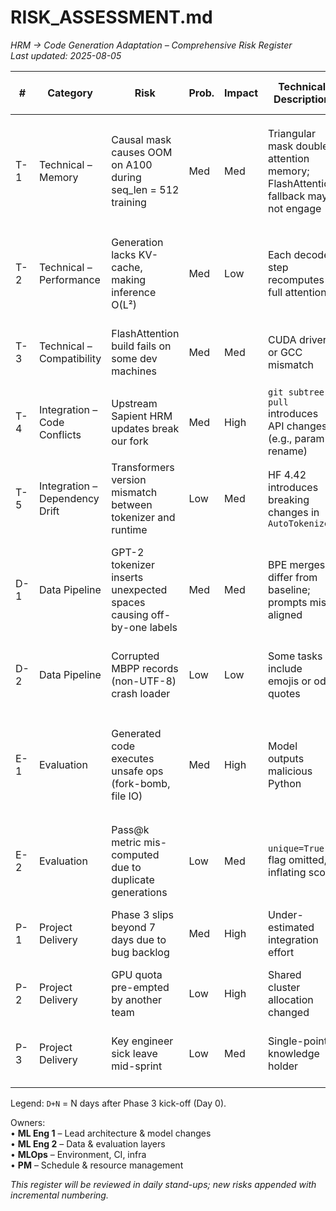 # RISK_ASSESSMENT.md  
_HRM → Code Generation Adaptation – Comprehensive Risk Register_  
_Last updated: 2025-08-05_

| # | Category | Risk | Prob. | Impact | Technical Description | Triggers / Early Warnings | Mitigation Strategy (specific actions) | Fallback Plan (if mitigation fails) | Owner | Mitigation Deadline |
|---|----------|------|-------|--------|-----------------------|---------------------------|----------------------------------------|-------------------------------------|-------|--------------------|
| T-1 | Technical – Memory | Causal mask causes OOM on A100 during seq_len = 512 training | Med | Med | Triangular mask doubles attention memory; FlashAttention fallback may not engage | GPU memory > 90 % or CUDA OOM | • Enable FlashAttention-2 with `is_causal=True`<br>• Reduce batch size adaptively via gradient accumulation<br>• Monitor memory in `wandb` | Cut seq_len to 256 and resume training; run gradient checkpointing | ML Eng 1 | D+2 |
| T-2 | Technical – Performance | Generation lacks KV-cache, making inference O(L²) | Med | Low | Each decode step recomputes full attention | Decode latency > 1 s for 256 tokens | • Implement simple KV-cache in Attention.<br>• Limit max_gen_len to 128 in Phase 3 | Switch to teacher-forcing evaluation only; postpone live demo | ML Eng 1 | D+7 |
| T-3 | Technical – Compatibility | FlashAttention build fails on some dev machines | Med | Med | CUDA driver or GCC mismatch | `pip install` error, `undefined symbol` at import | • Provide Dockerfile with pinned CUDA 11.8 + FA-2 commit<br>• Include CPU fallback flag | Disable FA; use PyTorch native attention and halve batch | MLOps | D0 |
| T-4 | Integration – Code Conflicts | Upstream Sapient HRM updates break our fork | Med | High | `git subtree pull` introduces API changes (e.g., param rename) | Merge conflict or unit tests fail CI | • Freeze to commit `af3e8b1` for Phase 3<br>• Use patch files rather than inline edits | Hard-fork repository and drop subtree sync | ML Eng 2 | Continuous |
| T-5 | Integration – Dependency Drift | Transformers version mismatch between tokenizer and runtime | Low | Med | HF 4.42 introduces breaking changes in `AutoTokenizer` | ImportError during CI, tokeniser loads wrong vocab | • Pin `transformers==4.42.0` in `requirements.txt`<br>• Add dependency check in CI workflow | Vendor the tokenizer JSON; remove HF runtime dependency | MLOps | D0 |
| D-1 | Data Pipeline | GPT-2 tokenizer inserts unexpected spaces causing off-by-one labels | Med | Med | BPE merges differ from baseline; prompts mis-aligned | Sudden loss spikes, low Pass@k despite declining train loss | • Freeze vocab; run SHA-256 hash check of vocab.json in loader<br>• Add unit test asserting first 10 tokens of sample prompt | Regenerate dataset with simple character tokenizer; re-train baseline | ML Eng 2 | D+1 |
| D-2 | Data Pipeline | Corrupted MBPP records (non-UTF-8) crash loader | Low | Low | Some tasks include emojis or odd quotes | Loader raises UnicodeDecodeError | • Use `errors='replace'` in open(); log corrupted ids | Skip bad samples; continue training with warning | ML Eng 2 | D+1 |
| E-1 | Evaluation | Generated code executes unsafe ops (fork-bomb, file IO) | Med | High | Model outputs malicious Python | Timeouts, disk writes during evaluation | • Run code in isolated subprocess with 1 s wall timeout & resource limits (ulimit) in `evaluate.py`<br>• Disallow `import os, sys, subprocess` via AST filter | If sandbox breached, switch to Docker-based seccomp sandbox | ML Eng 1 | D+4 |
| E-2 | Evaluation | Pass@k metric mis-computed due to duplicate generations | Low | Med | `unique=True` flag omitted, inflating score | Pass@k > 1 on trivial baseline | • Ensure set-based uniqueness in implementation<br>• Add unit test with synthetic examples | Fall back to original OpenAI evaluation script | ML Eng 2 | D+3 |
| P-1 | Project Delivery | Phase 3 slips beyond 7 days due to bug backlog | Med | High | Under-estimated integration effort | > 3 critical bugs open on D+4 | • Daily stand-ups & burn-down chart<br>• Scope guard – non-essential features postponed | Re-baseline schedule; add extra ML engineer | PM | Daily |
| P-2 | Project Delivery | GPU quota pre-empted by another team | Low | High | Shared cluster allocation changed | Job eviction, queue wait > 12 h | • Reserve A100 for 1-week window; tag jobs high prio | Switch to on-demand cloud GPU (AWS g5.12x) | PM | D0 |
| P-3 | Project Delivery | Key engineer sick leave mid-sprint | Low | Med | Single-point knowledge holder | Unresponsive on Slack, tasks blocked | • Knowledge share sessions; document setup in README | PM reallocates tasks; slip non-critical tasks | PM | Continuous |

Legend: `D+N` = N days after Phase 3 kick-off (Day 0).

Owners:  
• **ML Eng 1** – Lead architecture & model changes  
• **ML Eng 2** – Data & evaluation layers  
• **MLOps** – Environment, CI, infra  
• **PM** – Schedule & resource management  

_This register will be reviewed in daily stand-ups; new risks appended with incremental numbering._  
